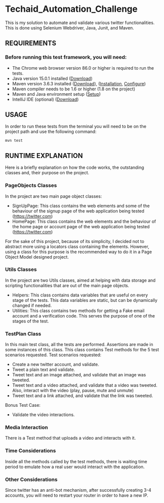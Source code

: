 # Techaid_Automation_Challenge
This is my solution to automate and validate various twitter functionalities. This is done using Selenium Webdriver, Java, Junit, and Maven.

## REQUIREMENTS
### Before running this test framework, you will need:
* The Chrome web browser version 86.0 or higher is required to run the tests.
* Java version 15.0.1 installed ([Download](https://www.java.com/en/download/))
* Maven version 3.6.3 installed ([Download](https://maven.apache.org/download.cgi)), ([Installation](https://maven.apache.org/install.html), [Configure](https://maven.apache.org/configure.html))
* Maven compiler needs to be 1.6 or higher (1.8 on the project)
* Maven and Java environment setup ([Setup](https://www.tutorialspoint.com/maven/maven_environment_setup.htm))
* IntelliJ IDE (optional) ([Download](https://www.jetbrains.com/idea/download/))


## USAGE

In order to run these tests from the terminal you will need to be on the project path and use the following command:
```shell
mvn test
```

## RUNTIME EXPLANATION

Here is a briefly explanation on how the code works, the outstanding classes and, their purpose on the project.

### PageObjects Classes
In the project are two main page object classes:
* SignUpPage: This class contains the web elements and some of the behaviour of the signup page of the web application being tested (https://twitter.com)
* HomePage: This class contains the web elements and the behaviour of the home page or account page of the web application being tested (https://twitter.com)

For the sake of this project, because of its simplicity, I decided not to abstract more using a locators class containing the elements. However, using a class for this purpose is the recommended way to do it in a Page Object Model designed project.

### Utils Classes
In the project are two Utils classes, aimed at helping with data storage and scripting functionalities that are out of the main page objects.
* Helpers: This class contains data variables that are useful on every stage of the tests. This data variables are static, but can be dynamically changed if needed.
* Utilities: This class contains two methods for getting a Fake email account and a verification code. This serves the purpose of one of the stages of the test.


### TestPlan Class
In this main test class, all the tests are performed. Assertions are made in some instances of this class.
This class contains Test methods for the 5 test scenarios requested.
Test scenarios requested:
* Create a new twitter account, and validate.
* Tweet a plain text and validate.
* Tweet text and an image attached, and validate that an image was tweeted.
* Tweet text and a video attached, and validate that a video was tweeted. Also, interact with the video (play, pause, mute and unmute)
* Tweet text and a link attached, and validate that the link was tweeted.

Bonus Test Case:
* Validate the video interactions.

### Media Interaction
There is a Test method that uploads a video and interacts with it.

### Time Considerations
Inside all the methods called by the test methods, there is waiting time period to emulate how a real user would interact with the application.


### Other Considerations
Since twitter has an anti-bot mechanism, after successfully creating 3-4 accounts, you will need to restart your router in order to have a new IP.
